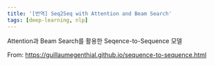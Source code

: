 ```yaml
---
title: '[번역] Seq2Seq with Attention and Beam Search'
tags: [deep-learning, nlp]
---
```


Attention과 Beam Search를 활용한 Seqence-to-Sequence 모델

<!--more-->

From: https://guillaumegenthial.github.io/sequence-to-sequence.html

